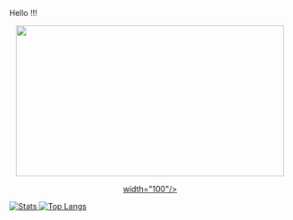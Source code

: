 Hello !!!

<div id="header" align="center">
  <img src="https://giphy.com/embed/gGuOldphm6vzW" width="480" height="270" frameBorder="0" class="giphy-embed" allowFullScreen></iframe><p><a href="https://giphy.com/gifs/hackers-gGuOldphm6vzW">width="100"/>
</div>

![Stats](https://github-readme-stats.vercel.app/api?username=4ndr01&count_private=true&theme=dark&hide=stars)
![Top Langs](https://github-readme-stats.vercel.app/api/top-langs/?username=4ndr01&layout=compact&langs_count=10&theme=dark)
